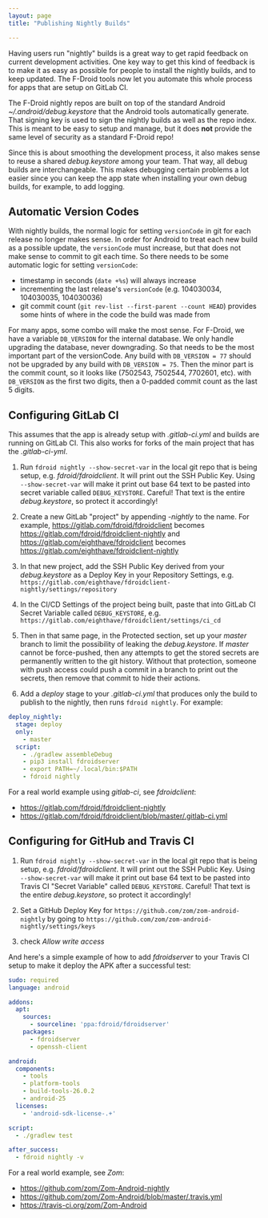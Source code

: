 ```yaml
---
layout: page
title: "Publishing Nightly Builds"

---
```


Having users run "nightly" builds is a great way to get rapid feedback
on current development activities.  One key way to get this kind of
feedback is to make it as easy as possible for people to install the
nightly builds, and to keep updated.  The F-Droid tools now let you
automate this whole process for apps that are setup on GitLab CI.

The F-Droid nightly repos are built on top of the standard Android
_~/.android/debug.keystore_ that the Android tools automatically
generate.  That signing key is used to sign the nightly builds as well
as the repo index.  This is meant to be easy to setup and manage, but
it does __not__ provide the same level of security as a standard
F-Droid repo!

Since this is about smoothing the development process, it also makes
sense to reuse a shared _debug.keystore_ among your team.  That way,
all debug builds are interchangeable.  This makes debugging certain
problems a lot easier since you can keep the app state when installing
your own debug builds, for example, to add logging.


## Automatic Version Codes

With nightly builds, the normal logic for setting `versionCode` in git
for each release no longer makes sense.  In order for Android to treat
each new build as a possible update, the `versionCode` must increase,
but that does not make sense to commit to git each time.  So there
needs to be some automatic logic for setting `versionCode`:

* timestamp in seconds (`date +%s`) will always increase
* incrementing the last release's `versionCode` (e.g. 104030034,
  104030035, 104030036)
* git commit count (`git rev-list --first-parent --count HEAD`)
  provides some hints of where in the code the build was made from

For many apps, some combo will make the most sense. For F-Droid, we
have a variable `DB_VERSION` for the internal database.  We only
handle upgrading the database, never downgrading.  So that needs to be
the most important part of the versionCode.  Any build with
`DB_VERSION = 77` should not be upgraded by any build with
`DB_VERSION = 75`.  Then the minor part is the commit count, so it
looks like (7502543, 7502544, 7702601, etc). with `DB_VERSION` as the
first two digits, then a 0-padded commit count as the last 5 digits.


## Configuring GitLab CI

This assumes that the app is already setup with _.gitlab-ci.yml_ and
builds are running on GitLab CI.  This also works for forks of the
main project that has the _.gitlab-ci-yml_.

1. Run `fdroid nightly --show-secret-var` in the local git repo that
   is being setup, e.g. _fdroid/fdroidclient_.  It will print out the
   SSH Public Key.  Using `--show-secret-var` will make it print out
   base 64 text to be pasted into secret variable called
   `DEBUG_KEYSTORE`.  Careful!  That text is the entire
   _debug.keystore_, so protect it accordingly!

2. Create a new GitLab "project" by appending _-nightly_ to the
   name. For example, <https://gitlab.com/fdroid/fdroidclient> becomes
   <https://gitlab.com/fdroid/fdroidclient-nightly> and
   <https://gitlab.com/eighthave/fdroidclient> becomes
   <https://gitlab.com/eighthave/fdroidclient-nightly>

3. In that new project, add the SSH Public Key derived from your
   _debug.keystore_ as a Deploy Key in your Repository Settings, e.g.
   `https://gitlab.com/eighthave/fdroidclient-nightly/settings/repository`

4. In the CI/CD Settings of the project being built, paste that into
   GitLab CI Secret Variable called `DEBUG_KEYSTORE`, e.g.
   `https://gitlab.com/eighthave/fdroidclient/settings/ci_cd`

5. Then in that same page, in the Protected section, set up your
   _master_ branch to limit the possibility of leaking the
   _debug.keystore_.  If _master_ cannot be force-pushed, then any
   attempts to get the stored secrets are permanently written to the
   git history.  Without that protection, someone with push access
   could push a commit in a branch to print out the secrets, then
   remove that commit to hide their actions.

6. Add a _deploy_ stage to your _.gitlab-ci.yml_ that produces only
   the build to publish to the nightly, then runs `fdroid
   nightly`. For example:

```yaml
deploy_nightly:
  stage: deploy
  only:
    - master
  script:
    - ./gradlew assembleDebug
    - pip3 install fdroidserver
    - export PATH=~/.local/bin:$PATH
    - fdroid nightly
```

For a real world example using _gitlab-ci_, see _fdroidclient_:
* <https://gitlab.com/fdroid/fdroidclient-nightly>
* <https://gitlab.com/fdroid/fdroidclient/blob/master/.gitlab-ci.yml>


## Configuring for GitHub and Travis CI


1. Run `fdroid nightly --show-secret-var` in the local git repo that
   is being setup, e.g. _fdroid/fdroidclient_.  It will print out the
   SSH Public Key.  Using `--show-secret-var` will make it print out
   base 64 text to be pasted into Travis CI "Secret Variable" called
   `DEBUG_KEYSTORE`.  Careful!  That text is the entire
   _debug.keystore_, so protect it accordingly!

2. Set a GitHub Deploy Key for
  `https://github.com/zom/zom-android-nightly` by going to
  `https://github.com/zom/zom-android-nightly/settings/keys`

3. check _Allow write access_

And here's a simple example of how to add _fdroidserver_ to your
Travis CI setup to make it deploy the APK after a successful test:

```yaml
sudo: required
language: android

addons:
  apt:
    sources:
      - sourceline: 'ppa:fdroid/fdroidserver'
    packages:
      - fdroidserver
      - openssh-client

android:
  components:
    - tools
    - platform-tools
    - build-tools-26.0.2
    - android-25
  licenses:
    - 'android-sdk-license-.+'

script:
  - ./gradlew test

after_success:
  - fdroid nightly -v
```

For a real world example, see _Zom_:
* <https://github.com/zom/Zom-Android-nightly>
* <https://github.com/zom/Zom-Android/blob/master/.travis.yml>
* <https://travis-ci.org/zom/Zom-Android>
